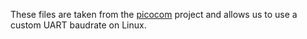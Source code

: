 These files are taken from the [picocom](https://github.com/npat-efault/picocom) project and allows us to use a custom UART baudrate on Linux.
